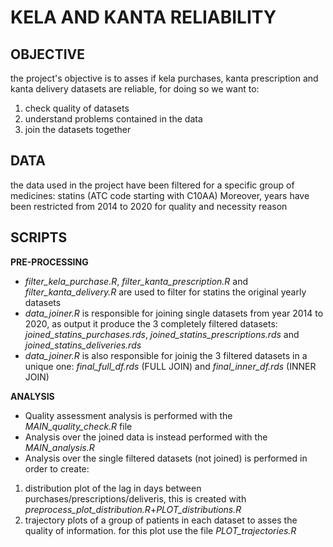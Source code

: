 # KELA AND KANTA RELIABILITY

## OBJECTIVE

the project's objective is to asses if kela purchases, kanta prescription and kanta delivery datasets are reliable, for doing so we want to:
1. check quality of datasets
2. understand problems contained in the data 
3. join the datasets together 

## DATA

the data used in the project have been filtered for a specific group of medicines: statins (ATC code starting with C10AA) 
Moreover, years have been restricted from 2014 to 2020 for quality and necessity reason

## SCRIPTS

**PRE-PROCESSING**
- *filter_kela_purchase.R*, *filter_kanta_prescription.R* and *filter_kanta_delivery.R* are used to filter for statins the original yearly datasets 
- *data_joiner.R* is responsible for joining single datasets from year 2014 to 2020, as output it produce the 3 completely filtered datasets: *joined_statins_purchases.rds*,   *joined_statins_prescriptions.rds* and *joined_statins_deliveries.rds*
- *data_joiner.R* is also responsible for joinig the 3 filtered datasets in a unique one: *final_full_df.rds* (FULL JOIN) and *final_inner_df.rds* (INNER JOIN)

**ANALYSIS**
- Quality assessment analysis is performed with the *MAIN_quality_check.R* file
- Analysis over the joined data is instead performed with the *MAIN_analysis.R*
- Analysis over the single filtered datasets (not joined) is performed in order to create: 
1. distribution plot of the lag in days between purchases/prescriptions/deliveris, this is created with *preprocess_plot_distribution.R*+*PLOT_distributions.R*
2. trajectory plots of a group of patients in each dataset to asses the quality of information. for this plot use the file *PLOT_trajectories.R*

